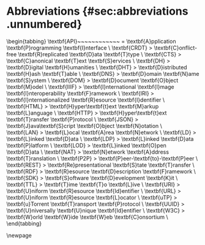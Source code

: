 # Abbreviations {#sec:abbreviations .unnumbered}

\begin{tabbing}
\textbf{API}~~~~~~~~~~~~ \= \textbf{A}pplication \textbf{P}rogramming \textbf{I}nterface \\
\textbf{CRDT}   \> \textbf{C}onflict-free \textbf{R}replicated \textbf{D}ata \textbf{T}type \\
\textbf{CTS}    \> \textbf{C}anonical \textbf{T}ext \textbf{S}ervices \\
\textbf{DH}     \> \textbf{D}igital \textbf{H}umanities \\
\textbf{DHT}    \> \textbf{D}istributed \textbf{H}ash \textbf{T}able \\
\textbf{DNS}    \> \textbf{D}omain \textbf{N}ame \textbf{S}ystem \\
\textbf{DOM}    \> \textbf{D}ocument \textbf{O}bject \textbf{M}odel \\
\textbf{IIIF}   \> \textbf{I}nternational \textbf{I}mage \textbf{I}nteroperability \textbf{F}ramework \\
\textbf{IRI}    \> \textbf{I}nternationalized \textbf{R}esource \textbf{I}dentifier \\
\textbf{HTML}   \> \textbf{H}yper\textbf{t}ext \textbf{M}arkup \textbf{L}anguage \\
\textbf{HTTP}   \> \textbf{H}yper\textbf{t}ext \textbf{T}ransfer \textbf{P}rotocol \\
\textbf{JSON}   \> \textbf{J}ava\textbf{S}cript \textbf{O}bject \textbf{N}otation \\  
\textbf{LAN}    \> \textbf{L}ocal \textbf{A}rea \textbf{N}etwork \\
\textbf{LD}     \> \textbf{L}inked \textbf{D}ata \\
\textbf{LDP}    \> \textbf{L}inked \textbf{D}ata \textbf{P}latform \\
\textbf{LOD}    \> \textbf{L}inked \textbf{O}pen \textbf{D}ata \\
\textbf{NAT}    \> \textbf{N}etwork \textbf{A}ddress \textbf{T}ranslation \\
\textbf{P2P}    \> \textbf{P}eer-\textbf{to}-\textbf{P}eer \\
\textbf{REST}   \> \textbf{Re}presentational \textbf{S}tate \textbf{T}ransfer \\
\textbf{RDF}    \> \textbf{R}esource \textbf{D}escription \textbf{F}ramework \\
\textbf{SDK}    \> \textbf{S}oftware \textbf{D}evelopment \textbf{K}it \\
\textbf{TTL}    \> \textbf{T}ime \textbf{T}o \textbf{L}ive \\
\textbf{URI}    \> \textbf{U}niform \textbf{R}esource \textbf{Id}entifier \\
\textbf{URL}    \> \textbf{U}niform \textbf{R}esource \textbf{L}ocator \\
\textbf{uTP}    \> \textbf{u}Torrent \textbf{T}ransport \textbf{P}rotocol \\
\textbf{UUID}   \> \textbf{U}niversally \textbf{U}nique \textbf{Id}entifier \\
\textbf{W3C}    \> \textbf{W}orld \textbf{W}ide \textbf{W}eb \textbf{C}onsortium \\
\end{tabbing}

\newpage
